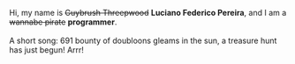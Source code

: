 Hi, my name is ~~Guybrush Threepwood~~ **Luciano Federico Pereira**, and I am a ~~wannabe pirate~~ **programmer**.<br><br>A short song: 691 bounty of doubloons gleams in the sun, a treasure hunt has just begun! Arrr!
